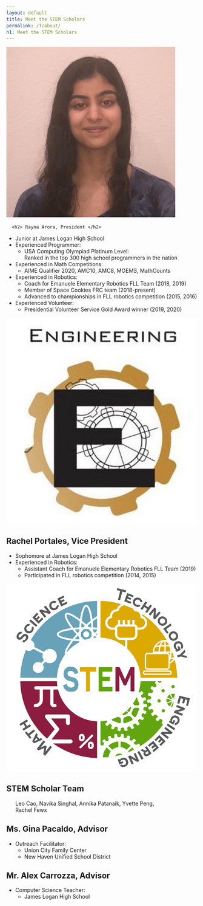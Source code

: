 ```yaml
---
layout: default
title: Meet the STEM Scholars
permalink: /f/about/
h1: Meet the STEM Scholars
---
```


<section>
<!--div class="sectionPicture"-->
  <img class="sectionPicture" src="/assets/images/Rayna.jpg"> <!-- width=180px height=auto-->
<!--/div-->
<div class="sectionContent">

      <h2> Rayna Arora, President </h2>
<ul class="none"> 
<li> Junior at James Logan High School </li>
<li> Experienced Programmer: 
  <ul class="circle">
  <li> USA Computing Olympiad Platinum Level: <br> Ranked in the top 300 high school programmers in the nation </li> 
  </ul> </li>
<li> Experienced in Math Competitions:
  <ul class="circle"> 
  <li> AIME Qualifier 2020, AMC10, AMC8, MOEMS, MathCounts </li>
  </ul> </li>
<li> Experienced in Robotics:
  <ul class="circle">
  <li> Coach for Emanuele Elementary Robotics FLL Team (2018, 2019) </li>
  <li> Member of Space Cookies FRC team (2018-present) </li>
  <li> Advanced to championships in FLL robotics competition (2015, 2016) </li>
  </ul> </li>
<li> Experienced Volunteer: 
  <ul class="circle"> 
  <li> Presidential Volunteer Service Gold Award winner (2019, 2020) </li> 
  </ul> </li> 
</ul>
</div>
</section>


<section>
    <img class="sectionPicture" src="/assets/images/Engg5.jpg">
<div class="sectionContent">
    <h2> Rachel Portales, Vice President </h2>

<ul class="none"> 
<li> Sophomore at James Logan High School </li>
<li> Experienced in Robotics:
  <ul class="circle"> 
  <li> Assistant Coach for Emanuele Elementary Robotics FLL Team (2019) </li>
  <li> Participated in FLL robotics competition (2014, 2015) </li>
  </ul> </li>
</ul>  
</div>
</section>


<section>
    <img class="sectionPicture" src="/assets/images/STEMlogo.png">
<div class="sectionContent">

<h2> STEM Scholar Team </h2>
<ul class="none"> Leo Cao, Navika Singhal, Annika Patanaik, Yvette Peng, <br> Rachel Fewx</ul>

<h2> Ms. Gina Pacaldo, Advisor </h2>
<ul class="none"> 
<li> Outreach Facilitator:
  <ul class="circle"> 
  <li> Union City Family Center  </li>
  <li> New Haven Unified School District </li>
</ul> </li> </ul>

<h2> Mr. Alex Carrozza, Advisor </h2>
<ul class="none"> 
<li> Computer Science Teacher: 
  <ul class="circle">
  <li> James Logan High School </li>
</ul> </li> </ul>

</div>
</section>
